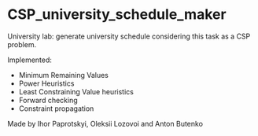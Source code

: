 # CSP_university_schedule_maker


University lab: generate university schedule considering this task as a CSP problem.

Implemented:

- Minimum Remaining Values
- Power Heuristics
- Least Constraining Value heuristics
- Forward checking
- Constraint propagation

Made by Ihor Paprotskyi, Oleksii Lozovoi and Anton Butenko

